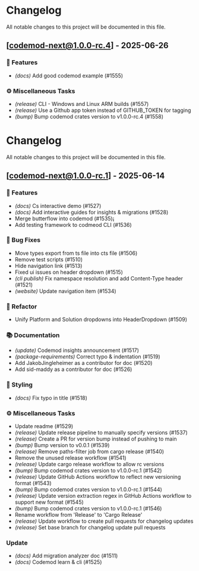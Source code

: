 # Changelog

All notable changes to this project will be documented in this file.

## [codemod-next@1.0.0-rc.4] - 2025-06-26

### 🚀 Features

- *(docs)* Add good codemod example (#1555)

### ⚙️ Miscellaneous Tasks

- *(release)* CLI - Windows and Linux ARM builds (#1557)
- *(release)* Use a Github app token instead of GITHUB_TOKEN for tagging
- *(bump)* Bump codemod crates version to v1.0.0-rc.4 (#1558)

<!-- generated by git-cliff -->
# Changelog

All notable changes to this project will be documented in this file.

## [codemod-next@1.0.0-rc.1] - 2025-06-14

### 🚀 Features

- *(docs)* Cs interactive demo (#1527)
- *(docs)* Add interactive guides for insights & migrations (#1528)
- Merge butterflow into codemod (#1535)¡
- Add testing framework to codmeod CLI (#1536)

### 🐛 Bug Fixes

- Move types export from ts file into cts file (#1506)
- Remove test scripts (#1510)
- Hide navigation link (#1513)
- Fixed ui issues on header dropdown (#1515)
- *(cli publish)* Fix namespace resolution and add Content-Type header (#1521)
- *(website)* Update navigation item (#1534)

### 🚜 Refactor

- Unify Platform and Solution dropdowns into HeaderDropdown (#1509)

### 📚 Documentation

- *(update)* Codemod insights announcement (#1517)
- *(package-requirements)* Correct typo & indentation (#1519)
- Add JakobJingleheimer as a contributor for doc (#1520)
- Add sid-maddy as a contributor for doc (#1526)

### 🎨 Styling

- *(docs)* Fix typo in title (#1518)

### ⚙️ Miscellaneous Tasks

- Update readme (#1529)
- *(release)* Update release pipeline to manually specify versions (#1537)
- *(release)* Create a PR for version bump instead of pushing to main
- *(bump)* Bump version to v0.0.1 (#1539)
- *(release)* Remove paths-filter job from cargo release (#1540)
- Remove the unused release workflow (#1541)
- *(release)* Update cargo release workflow to allow rc versions
- *(bump)* Bump codemod crates version to v1.0.0-rc.1 (#1542)
- *(release)* Update GitHub Actions workflow to reflect new versioning format (#1543)
- *(bump)* Bump codemod crates version to v1.0.0-rc.1 (#1544)
- *(release)* Update version extraction regex in GitHub Actions workflow to support new format (#1545)
- *(bump)* Bump codemod crates version to v1.0.0-rc.1 (#1546)
- Rename workflow from 'Release' to 'Cargo Release'
- *(release)* Update workflow to create pull requests for changelog updates
- *(release)* Set base branch for changelog update pull requests

### Update

- *(docs)* Add migration analyzer doc (#1511)
- *(docs)* Codemod learn & cli (#1525)

<!-- generated by git-cliff -->
